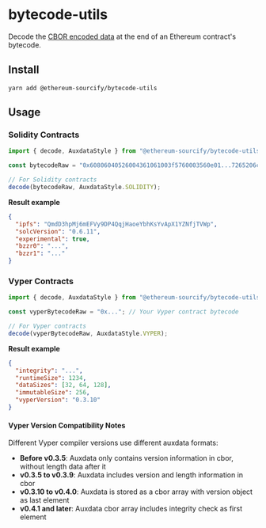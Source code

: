# bytecode-utils

Decode the [CBOR encoded data](https://docs.soliditylang.org/en/latest/metadata.html#encoding-of-the-metadata-hash-in-the-bytecode) at the end of an Ethereum contract's bytecode.

## Install

```
yarn add @ethereum-sourcify/bytecode-utils
```

## Usage

### Solidity Contracts

```ts
import { decode, AuxdataStyle } from "@ethereum-sourcify/bytecode-utils";

const bytecodeRaw = "0x60806040526004361061003f5760003560e01...7265206c656e677468a2646970667358221220dceca8706b29e917dacf25fceef95acac8d90d765ac926663ce4096195952b6164736f6c634300060b0033"

// For Solidity contracts
decode(bytecodeRaw, AuxdataStyle.SOLIDITY);
```

**Result example**

```json
{
  "ipfs": "QmdD3hpMj6mEFVy9DP4QqjHaoeYbhKsYvApX1YZNfjTVWp",
  "solcVersion": "0.6.11",
  "experimental": true,
  "bzzr0": "...",
  "bzzr1": "..."
}
```

### Vyper Contracts

```ts
import { decode, AuxdataStyle } from "@ethereum-sourcify/bytecode-utils";

const vyperBytecodeRaw = "0x..."; // Your Vyper contract bytecode

// For Vyper contracts
decode(vyperBytecodeRaw, AuxdataStyle.VYPER);
```

**Result example**

```json
{
  "integrity": "...",
  "runtimeSize": 1234,
  "dataSizes": [32, 64, 128],
  "immutableSize": 256,
  "vyperVersion": "0.3.10"
}
```

#### Vyper Version Compatibility Notes

Different Vyper compiler versions use different auxdata formats:

- **Before v0.3.5**: Auxdata only contains version information in cbor, without length data after it
- **v0.3.5 to v0.3.9**: Auxdata includes version and length information in cbor
- **v0.3.10 to v0.4.0**: Auxdata is stored as a cbor array with version object as last element
- **v0.4.1 and later**: Auxdata cbor array includes integrity check as first element
